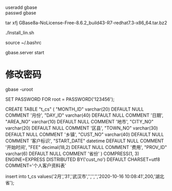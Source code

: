 <!--
 * @Author: wjn
 * @Date: 2020-10-19 15:43:09
 * @LastEditors: wjn
 * @LastEditTime: 2020-10-19 17:03:22
-->
useradd gbase  
passwd gbase

tar xfj GBase8a-NoLicense-Free-8.6.2_build43-R7-redhat7.3-x86_64.tar.bz2

./Install_lin.sh

source ~/.bashrc

gbase.server start

# 修改密码
gbase -uroot

SET PASSWORD FOR root = PASSWORD('123456');

CREATE TABLE "t_cs" ( 
  "MONTH_ID" varchar(20) DEFAULT NULL COMMENT '月份', 
  "DAY_ID" varchar(40) DEFAULT NULL COMMENT '日期', 
  "AREA_NO" varchar(10) DEFAULT NULL COMMENT '地市', 
  "CITY_NO" varchar(20) DEFAULT NULL COMMENT '区县', 
  "TOWN_NO" varchar(30) DEFAULT NULL COMMENT '乡镇', 
  "CUST_NO" varchar(40) DEFAULT NULL COMMENT '客户标识', 
  "START_DATE" datetime DEFAULT NULL COMMENT '开始时间', 
  "FEE"  decimal(18,2)  DEFAULT NULL COMMENT '费用', 
  "PROV_ID" varchar(6) DEFAULT NULL COMMENT '省份' 
) COMPRESS(1, 3)  ENGINE=EXPRESS DISTRIBUTED BY('cust_no') DEFAULT CHARSET=utf8 COMMENT='个人客户资料表'




insert into t_cs values('2月','31','武汉市','','','','2020-10-16 10:08:41',200,'湖北省');